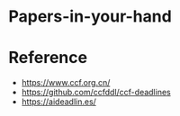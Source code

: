 # Papers-in-your-hand

# Reference

- https://www.ccf.org.cn/
- https://github.com/ccfddl/ccf-deadlines
- https://aideadlin.es/
